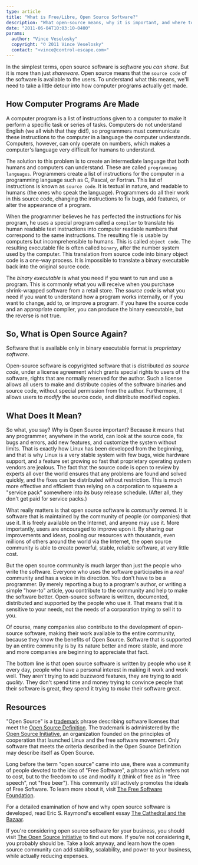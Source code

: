 ```yaml
---
type: article
title: "What is Free/Libre, Open Source Software?"
description: "What open-source means, why it is important, and where to learn more"
date: "2011-06-04T10:03:10-0400"
params:
  author: "Vince Veselosky"
  copyright: "© 2011 Vince Veselosky"
  contact: "<vince@control-escape.com>"
---
```


In the simplest terms, open source software is _software you can share_. But it is more
than just _shareware_. Open source means that the `source code` of the software is
available to the users. To understand what this means, we\'ll need to take a little
detour into how computer programs actually get made.

## How Computer Programs Are Made

A computer program is a list of instructions given to a computer to make it perform a
specific task or series of tasks. Computers do not understand English (we all wish that
they did!), so programmers must communicate these instructions to the computer in a
language the computer understands. Computers, however, can only operate on numbers,
which makes a computer\'s language very difficult for humans to understand.

The solution to this problem is to create an intermediate language that both humans and
computers can understand. These are called `programming languages`. Programmers create a
list of instructions for the computer in a programming language such as C, Pascal, or
Fortran. This list of instructions is known as `source code`. It is textual in nature,
and readable to humans (the ones who speak the language). Programmers do all their work
in this source code, changing the instructions to fix bugs, add features, or alter the
appearance of a program.

When the programmer believes he has perfected the instructions for his program, he uses
a special program called a `compiler` to translate his human readable text instructions
into computer readable numbers that correspond to the same instructions. The resulting
file is usable by computers but incomprehensible to humans. This is called
`object code`. The resulting executable file is often called `binary`, after the number
system used by the computer. This translation from source code into binary object code
is a one-way process. It is impossible to translate a binary executable back into the
original source code.

The _binary executable_ is what you need if you want to run and use a program. This is
commonly what you will receive when you purchase shrink-wrapped software from a retail
store. The _source code_ is what you need if you want to understand how a program works
internally, or if you want to change, add to, or improve a program. If you have the
source code and an appropriate compiler, you can produce the binary executable, but the
reverse is not true.

## So, What is Open Source Again?

Software that is available only in binary executable format is _proprietary software_.

Open-source software is copyrighted software that is distributed _as source code_, under
a license agreement which grants special rights to users of the software, rights that
are normally reserved for the author. Such a license allows all users to make and
distribute copies of the software binaries and source code, without special permission
from the author. Furthermore, it allows users to _modify_ the source code, and
distribute modified copies.

## What Does It Mean?

So what, you say? Why is Open Source important? Because it means that any programmer,
anywhere in the world, can look at the source code, fix bugs and errors, add new
features, and customize the system without limits. That is exactly how Linux has been
developed from the beginning, and that is why Linux is a very stable system with few
bugs, wide hardware support, and a feature set growing so fast that proprietary
operating system vendors are jealous. The fact that the source code is open to review by
experts all over the world ensures that any problems are found and solved quickly, and
the fixes can be distributed without restriction. This is much more effective and
efficient than relying on a corporation to squeeze a \"service pack\" somewhere into its
busy release schedule. (After all, they don\'t get paid for service packs.)

What really matters is that open source software is _community owned_. It is software
that is maintained by the community of people (or companies) that use it. It is freely
available on the Internet, and anyone may use it. More importantly, users are encouraged
to improve upon it. By sharing our improvements and ideas, pooling our resources with
thousands, even millions of others around the world via the Internet, the open source
community is able to create powerful, stable, reliable software, at very little cost.

But the open source community is much larger than just the people who write the
software. Everyone who uses the software participates in a _real_ community and has a
voice in its direction. You don\'t have to be a programmer. By merely reporting a bug to
a program\'s author, or writing a simple \"how-to\" article, you contribute to the
community and help to make the software better. Open-source software is written,
documented, distributed and supported by the people who use it. That means that it is
sensitive to your needs, not the needs of a corporation trying to sell it to you.

Of course, many companies also contribute to the development of open-source software,
making their work available to the entire community, because they know the benefits of
Open Source. Software that is supported by an entire community is by its nature better
and more stable, and more and more companies are beginning to appreciate that fact.

The bottom line is that open source software is written by people who use it every day,
people who have a personal interest in making it work and work well. They aren\'t trying
to add buzzword features, they are trying to add _quality_. They don\'t spend time and
money trying to convince people that their software is great, they spend it trying to
_make_ their software great.

## Resources

\"Open Source\" is a [trademark](http://www.opensource.org/trademark-guidelines) phrase
describing software licenses that meet the
[Open Source Definition](http://www.opensource.org/osd.html). The trademark is
administered by the [Open Source Initiative](http://www.opensource.org), an organization
founded on the principles of cooperation that launched Linux and the free software
movement. Only software that meets the criteria described in the Open Source Definition
may describe itself as Open Source.

Long before the term \"open source\" came into use, there was a community of people
devoted to the idea of \"Free Software\", a phrase which refers not to cost, but to the
freedom to use and modify it (think of free as in \"free speech\", not \"free beer\").
This community still actively promotes the ideals of Free Software. To learn more about
it, visit [The Free Software Foundation](http://www.fsf.org/).

For a detailed examination of how and why open source software is developed, read Eric
S. Raymond\'s excellent essay
[The Cathedral and the Bazaar](http://www.tuxedo.org/~esr/writings/cathedral-bazaar).

If you\'re considering open source software for your business, you should visit
[The Open Source Initiative](http://www.opensource.org/) to find out more. If you\'re
not considering it, you probably should be. Take a look anyway, and learn how the open
source community can add stability, scalability, and power to your business, while
actually reducing expenses.
